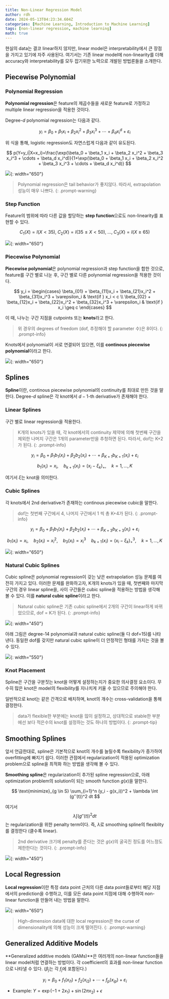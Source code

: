 ```yaml
---
title: Non-Linear Regression Model
author: rdh
date: 2024-05-13T04:23:34.604Z
categories: [Machine Learning, Introduction to Machine Learning]
tags: [non-linear regression, machine learning]
math: true
---
```

현실의 data는 결코 linear하지 않지만, linear model은 interpretability에서 큰 장점을 가지고 있기에 자주 사용된다. 여기서는 기존 linear model에 non-linearity를 더해 accuracy와 interpretability를 모두 잡기위한 노력으로 개발된 방법론들을 소개한다.

## Piecewise Polynomial
### Polynomial Regression
**Polynomial regression**은 feature의 제곱수들을 새로운 feature로 가정하고 multiple linear regression을 적용한 것이다.

Degree-$d$ polynomial regression는 다음과 같다.

$$
y_i = \beta_0 + \beta_1 x_i + \beta_2 x_i^2 + \beta_3 x_i^3 + \cdots + \beta_d x_i^d + \varepsilon_i
$$

위 식을 통해, logistic regression도 자연스럽게 다음과 같이 유도된다.

$$
p(Y=y_i|X=x_i)=\frac{\exp(\beta_0 + \beta_1 x_i + \beta_2 x_i^2 + \beta_3 x_i^3 + \cdots + \beta_d x_i^d)}{1+\exp(\beta_0 + \beta_1 x_i + \beta_2 x_i^2 + \beta_3 x_i^3 + \cdots + \beta_d x_i^d)}
$$

![](/assets/img/non-linear-regression-model-01.png){: width="650"}

> Polynomial regression은 tail behavior가 좋지않다. 따라서, extrapolation 성능이 매우 나쁘다.
{: .prompt-warning}

### Step Function
Feature의 범위에 따라 다른 값을 할당하는 **step function**으로도 non-linearity를 표현할 수 있다.

$$
C_1(X) = I(X < 35), \; C_2(X) = I(35 \leq X < 50),\; \dots,\; C_3(X) = I(X \geq 65)
$$

![](/assets/img/non-linear-regression-model-02.png){: width="650"}

### Piecewise Polynomial
**Piecewise polynomial**은 polynomial regression과 step function을 합한 것으로, feature를 구간 별로 나눈 후, 구간 별로 다른 polynomial regression을 적용한 것이다.

$$
y_i = 
\begin{cases} 
\beta_{01} + \beta_{11}x_i + \beta_{21}x_i^2 + \beta_{31}x_i^3 + \varepsilon_i & \text{if } x_i < c \\
\beta_{02} + \beta_{12}x_i + \beta_{22}x_i^2 + \beta_{32}x_i^3 + \varepsilon_i & \text{if } x_i \geq c
\end{cases}
$$

이 때, 나누는 구간 지점을 cutpoints 또는 **knots**라고 한다.

> 위 경우의 degrees of freedom (dof, 추정해야 할 parameter 수)은 8이다.
{: .prompt-info}

Knots에서 polynomial이 서로 연결되어 있으면, 이를 **continous piecewise polynomial**이라고 한다.

![](/assets/img/non-linear-regression-model-03.png){: width="650"}

## Splines
**Spline**이란, continous piecewise polynomial의 continuity를 최대로 만든 것을 말한다. Degree-$d$ spline은 각 knot에서 $d-1$-th derivative가 존재해야 한다.

### Linear Splines
구간 별로 linear regression을 적용한다. 

> K개의 knots가 있을 때, 각 knot에서의 continuity 제약에 의해 첫번째 구간을 제외한 나머지 구간은 1개의 parameter만을 추청하면 된다. 따라서, dof는 K+2가 된다.
{: .prompt-info}

$$
y_i = \beta_0 + \beta_1 b_1(x_i) + \beta_2 b_2(x_i) + \cdots + \beta_{K+1} b_{K+1}(x_i) + \varepsilon_i
$$

$$
b_1(x_i) = x_i, \quad b_{k+1}(x_i) = (x_i - \xi_k)_+, \quad k = 1, \ldots, K
$$

여기서 $\xi$는 knot을 의미한다.

### Cubic Splines
각 knots에서 2nd derivative가 존재하는 continous piecewise cubic을 말한다.

> dof는 첫번째 구간에서 4, 나머지 구간에서 1 씩 총 K+4가 된다.
{: .prompt-info}

$$
y_i = \beta_0 + \beta_1 b_1(x_i) + \beta_2 b_2(x_i) + \cdots + \beta_{K+3} b_{K+3}(x_i) + \varepsilon_i
$$

$$
b_1(x_i) = x_i, \quad b_2(x_i) = x_i^2, \quad b_3(x_i) = x_i^3 \quad b_{k+1}(x_i) = (x_i - \xi_k)_+^3, \quad k = 1, \ldots, K
$$

![](/assets/img/non-linear-regression-model-04.png){: width="650"}

### Natural Cubic Splines
Cubic spline은 polynomial regression이 갖는 낮은 extrapolation 성능 문제를 여전히 가지고 있다. 이러한 문제를 완화하고자, K개의 knots가 있을 때, 첫번째와 마지막 구간의 경우 linear spline을, 사이 구간들은 cubic spline을 적용하는 방법을 생각해 볼 수 있다. 이를 **natural cubic spline**이라고 한다.

> Natural cubic spline은 기존 cubic spline에서 2개의 구간이 linear하게 바뀌었으므로, dof = K가 된다.
{: .prompt-info}

![](/assets/img/non-linear-regression-model-05.png){: width="450"}

아래 그림은 degree-14 polynomial과 natural cubic spline(둘 다 dof=15)를 나타낸다. 동일한 dof를 갖지만 natural cubic spline이 더 안정적인 형태를 가지는 것을 볼 수 있다.

![](/assets/img/non-linear-regression-model-06.png){: width="550"}

### Knot Placement
Spline은 구간을 구분짓는 knot을 어떻게 설정하는지가 중요한 의사결정 요소이다. 무수히 많은 knot은 model의 flexibility를 지나치게 키울 수 있으므로 주의해야 한다.

일반적으로 knot는 같은 간격으로 배치하며, knot의 개수는 cross-validation을 통해 결정한다.

> data가 flexible한 부분에는 knot을 많이 설정하고, 상대적으로 stable한 부분에선 보다 적은수의 knot를 설정하는 것도 하나의 방법이다.
{: .prompt-tip}

## Smoothing Splines
앞서 언급한대로, spline은 기본적으로 knot의 개수를 늘릴수록 flexibility가 증가하여 overfitting에 빠지기 쉽다. 이러한 관점에서 regularization이 적용된 optimization problem으로 spline을 최적화 하는 방법을 생각해 볼 수 있다.

**Smoothing spline**은 regularization이 추가된 spline regression으로, 아래 optimization problem의 solution이 되는 smooth function $g(x)$을 말한다.

$$
\text{minimize}_{g \in S} \sum_{i=1}^n (y_i - g(x_i))^2 + \lambda \int (g''(t))^2 dt
$$

여기서 $$\lambda \int (g''(t))^2 dt$$는 regularization을 위한 penalty term이다. 즉, $\lambda$로 smoothing spline의 flexiblity를 결정한다 (클수록 linear).

> 2nd derivative 크기에 penalty를 준다는 것은 $g(x)$의 굴곡진 정도를 어느정도 제한한다는 것이다.
{: .prompt-info}

![](/assets/img/non-linear-regression-model-07.png){: width="450"}

## Local Regression
**Local regression**이란 특정 data point 근처의 다른 data point들로부터 해당 지점에서의 prediction을 수행하고, 이를 모든 data point 지점에 대해 수행하여 non-linear function을 만들어 내는 방법을 말한다.

![](/assets/img/non-linear-regression-model-08.png){: width="650"}

> High-dimension data에 대한 local regression은 the curse of dimensionality에 의해 성능이 크게 떨어진다.
{: .prompt-warning}

## Generalized Additive Models
**Generalized additive models (GAMs)**은 여러개의 non-linear function들을 linear model처럼 연결하는 방법이다. 각 coefficient의 효과를 non-linear function으로 나타낼 수 있다. ($\beta_j$는 각 $f_j$에 포함된다.)

$$
y_i = \beta_0 + f_1(x_{i1}) + f_2(x_{i2}) + \cdots + f_p(x_{ip}) + \varepsilon_i
$$

* Example: $Y = \exp(-1+2x_1) + \sin(2\pi x_2) + \epsilon$